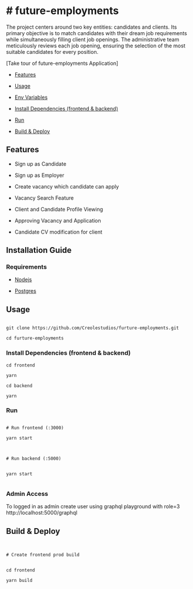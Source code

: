 
# # future-employments
 


The project centers around two key entities: candidates and clients. Its primary objective is to match candidates with their dream job requirements while simultaneously filling client job openings. The administrative team meticulously reviews each job opening, ensuring the selection of the most suitable candidates for every position.

[Take tour of future-employments Application]

  

<!-- toc -->

  

- [Features](#features)

  

- [Usage](#usage)

  

- [Env Variables](#env-variables)

  

- [Install Dependencies (frontend & backend)](#install-dependencies-frontend--backend)

  

- [Run](#run)

  

- [Build & Deploy](#build--deploy)

  


  

<!-- tocstop -->

  

## Features

  

- Sign up as Candidate

- Sign up  as Employer
- Create vacancy which candidate can apply
- Vacancy  Search Feature
- Client and Candidate Profile Viewing
- Approving Vacancy and Application
- Candidate CV modification for client 

  

## Installation Guide

  

  

### Requirements

  

- [Nodejs](https://nodejs.org/en/download)

  

- [Postgres](https://www.pgadmin.org/download/)

  

## Usage

  

```shell

git clone https://github.com/Creolestudios/furture-employments.git

cd furture-employments

```

### Install Dependencies (frontend & backend)

  

```
cd frontend 

yarn 

```

```
cd backend

yarn 

```

  

### Run

  

```

# Run frontend (:3000)  

yarn start

  

# Run backend (:5000)

  
yarn start
 

```
### Admin Access

To logged in as admin create user using graphql playground with role=3
  http://localhost:5000/graphql

## Build & Deploy

  

```

  
# Create frontend prod build
  

cd frontend

yarn build
 

```
